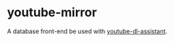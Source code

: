 <h1>youtube-mirror</h1>
A database front-end be used with <a href="https://github.com/meiyushuku/youtube-dl-assistant" target="_blank">youtube-dl-assistant</a>.
